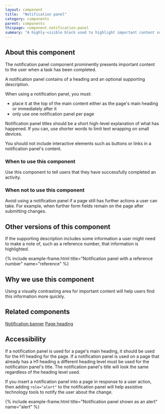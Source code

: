 ```yaml
---
layout: component
title:  "Notification panel"
category: components
parent: components
thispage: component.notification-panel
summary: "A highly-visible block used to highlight important content such as a success or confirmation message."
---
```


## About this component

The notification panel component prominently presents important content to the user when a task has been completed. 

A notification panel contains of a heading and an optional supporting description.

When using a notification panel, you must:

- place it at the top of the main content either as the page's main heading or immediately after it
- only use one notification panel per page

Notification panel titles should be a short high-level explanation of what has happened. If you can, use shorter words to limit text wrapping on small devices.

You should not include interactive elements such as buttons or links in a notification panel's content.

### When to use this component

Use this component to tell users that they have successfully completed an activity.

### When not to use this component

Avoid using a notification panel if a page still has further actions a user can take. For example, when further form fields remain on the page after submitting changes.

## Other versions of this component

If the supporting description includes some information a user might need to make a   note of, such as a reference number, that information is highlighted.

{% include example-frame.html title="Notification panel with a reference number" name="reference" %}

## Why we use this component

Using a visually contrasting area for important content will help users find this information more quickly.

## Related components

[Notification banner](/components/notification-banner/)
[Page heading](/components/page-heading/)

## Accessibility

If a notification panel is used for a page's main heading, it should be used for the H1 heading for the page. If a notification panel is used on a page that already has a H1 heading a different heading level must be used for the notification panel's title. The notification panel's title will look the same regardless of the heading level used.

If you insert a notification panel into a page in response to a user action, then adding `role="alert"` to the notification panel will help assistive technology tools to notify the user about the change.

{% include example-frame.html title="Notification panel shown as an alert" name="alert" %}
